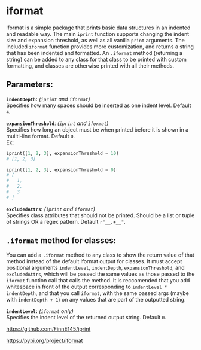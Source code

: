 # iformat

iformat is a simple package that prints basic data structures in an indented and readable way. The main `iprint` function supports changing the indent size and expansion threshold, as well as all vanilla `print` arguments. The included `iformat` function provides more customization, and returns a string that has been indented and formatted. An `.iformat` method (returning a string) can be added to any class for that class to be printed with custom formatting, and classes are otherwise printed with all their methods.

## Parameters:
**`indentDepth`:** *(`iprint` and `iformat`)*\
Specifies how many spaces should be inserted as one indent level. Default `4`.

**`expansionThreshold`**: *(`iprint` and `iformat`)*\
Specifies how long an object must be when printed before it is shown in a muilti-line format. Default `0`.\
Ex:
```py
iprint([1, 2, 3], expansionThreshold = 10)
# [1, 2, 3]

iprint([1, 2, 3], expansionThreshold = 0)
# [
#   1,
#   2,
#   3
# ]
```

**`excludedAttrs`**: *(`iprint` and `iformat`)*\
Specifies class attributes that should not be printed. Should be a list or tuple of strings OR a regex pattern. Default `r"__.+__"`.

## `.iformat` method for classes:
You can add a `.iformat` method to any class to show the return value of that method instead of the default iformat output for classes. It must accept positional arguments `indentLevel`, `indentDepth`, `expansionThreshold`, and `excludedAttrs`, which will be passed the same values as those passed to the `iformat` function call that calls the method. It is reccomended that you add whitespace in front of the output corresponding to `indentLevel * indentDepth`, and that you call `iformat`, with the same passed args (maybe with `indentDepth + 1`) on any values that are part of the outputted string.

**`indentLevel`:** *(`iformat` only)*\
Specifies the indent level of the returned output string. Default `0`.

https://github.com/FinnE145/iprint

https://pypi.org/project/iformat